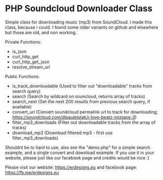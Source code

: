 # PHP Soundcloud Downloader Class
Simple class for downloading music (mp3) from SoundCloud. I made this class, because i could. I found some older variants on github and elsewhere but those are old, and non working.

Private Functions:
- is_json
- curl_http_get
- curl_http_get_json
- resolve_stream_url

Public Functions:
- is_track_downloadable (Used to filter out "downloadable" tracks from search query)
- search (Search by wildcard on souncloud, returns array of tracks)
- search_next (Get the next 200 results from previous search query, if available)
- convert_url (Convert soundcloud permalink url to track for downloading; https://soundcloud.com/djpaulelstak/i-love-beatz-mixtape-3)
- filter_mp3_downloads (Filter out downloadable tracks from the array of tracks)
- download_mp3 (Download filtered mp3 - first use filter_mp3_downloads)

Shouldnt be to hard to use, also see the "demo.php" for a simple search example, and a single convert and download example. If you use it in your website, please just like our facebook page and credits would be nice :)

Please visit our website: https://erdesigns.eu
and facebook page: https://fb.me/erdesigns.eu
